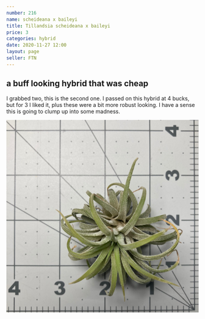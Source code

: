 ```yaml
---
number: 216
name: scheideana x baileyi
title: Tillandsia scheideana x baileyi
price: 3
categories: hybrid
date: 2020-11-27 12:00
layout: page
seller: FTN
---
```


## a buff looking hybrid that was cheap  

I grabbed two, this is the second one. I passed on this hybrid at 4 bucks, but for 3 I liked it, plus these were a bit more robust looking. I have a sense this is going to clump up into some madness.

!["Tillandsia scheideana x baileyi"](/i/IMG_1388.jpeg "Tillandsia scheideana x baileyi")
